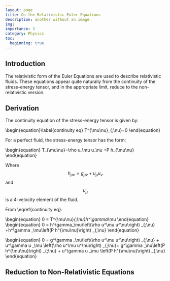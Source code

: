 ```yaml
---
layout: page
title: On the Relativistic Euler Equations
description: another without an image
img:
importance: 3
category: Physics
toc:
  beginning: true
---
```

## Introduction

The relativistic form of the Euler Equations are used to describe relativistic fluids. These equations appear quite naturally from the continuity of the stress-energy tensor, and in the appropriate limit, reduce to the non-relativistic version.

## Derivation
The continuity equation of the stress-energy tensor is given by:

\begin{equation}\label{continuity eq}
  T^{\mu\nu}_{;\nu}=0
\end{equation}

For a perfect fluid, the stress-energy tensor has the form:

\begin{equation}
  T_{\mu\nu}=\rho u_\mu u_\nu +P h_{\mu\nu}
\end{equation}

Where $$h_{\mu\nu} = g_{\mu\nu} + u_\mu u_\nu$$ and $$u_\mu$$ is a 4-velocity element of the fluid. 

From \eqref{continuity eq}:

\begin{equation}
0 = T^{\mu\nu}_{;\nu}h^\gamma_\mu
\end{equation}
\begin{equation}
0 = h^\gamma_\mu\left(\rho u^\mu u^\nu\right) _{;\nu} +h^\gamma _\mu\left(P h^{\mu\nu}\right) _{;\nu}
\end{equation}

\begin{equation}
0 = g^\gamma _\nu\left(\rho u^\mu u^\nu\right) _{;\nu} + u^\gamma u _\mu \left(\rho u^\mu u^\nu\right) _{;\nu}+ g^\gamma _\nu\left(P h^{\mu\nu}\right) _{;\nu} + u^\gamma u _\mu \left(P h^{\mu\nu}\right) _{;\nu}
\end{equation}


## Reduction to Non-Relativistic Equations
